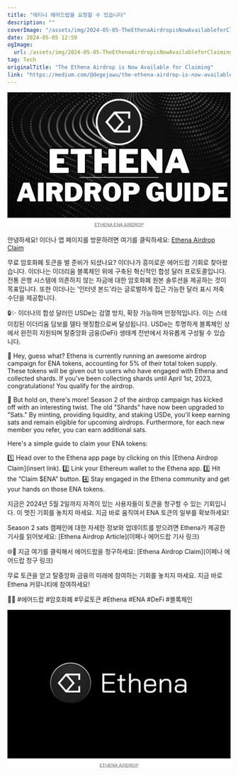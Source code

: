 ```yaml
---
title: "에티나 에어드랍을 요청할 수 있습니다"
description: ""
coverImage: "/assets/img/2024-05-05-TheEthenaAirdropisNowAvailableforClaiming_0.png"
date: 2024-05-05 12:59
ogImage: 
  url: /assets/img/2024-05-05-TheEthenaAirdropisNowAvailableforClaiming_0.png
tag: Tech
originalTitle: "The Ethena Airdrop is Now Available for Claiming"
link: "https://medium.com/@degejawu/the-ethena-airdrop-is-now-available-for-claiming-04d286429706"
---
```



![Ethena Airdrop](/assets/img/2024-05-05-TheEthenaAirdropisNowAvailableforClaiming_0.png)

안녕하세요! 이더나 앱 페이지를 방문하려면 여기를 클릭하세요: [Ethena Airdrop Claim](링크)

무료 암호화폐 토큰을 벌 준비가 되셨나요? 이더나가 흥미로운 에어드랍 기회로 찾아왔습니다. 이더나는 이더리움 블록체인 위에 구축된 혁신적인 합성 달러 프로토콜입니다. 전통 은행 시스템에 의존하지 않는 자금에 대한 암호화폐 원본 솔루션을 제공하는 것이 목표입니다. 또한 이더나는 '인터넷 본드'라는 글로벌하게 접근 가능한 달러 표시 저축 수단을 제공합니다.

🔒✨ 이더나의 합성 달러인 USDe는 검열 방지, 확장 가능하며 안정적입니다. 이는 스테이킹된 이더리움 담보를 델타 헷징함으로써 달성됩니다. USDe는 투명하게 블록체인 상에서 완전히 지원되며 탈중앙화 금융(DeFi) 생태계 전반에서 자유롭게 구성될 수 있습니다.



🚀 Hey, guess what? Ethena is currently running an awesome airdrop campaign for ENA tokens, accounting for 5% of their total token supply. These tokens will be given out to users who have engaged with Ethena and collected shards. If you've been collecting shards until April 1st, 2023, congratulations! You qualify for the airdrop.

🎉 But hold on, there's more! Season 2 of the airdrop campaign has kicked off with an interesting twist. The old "Shards" have now been upgraded to "Sats." By minting, providing liquidity, and staking USDe, you'll keep earning sats and remain eligible for upcoming airdrops. Furthermore, for each new member you refer, you can earn additional sats.

Here's a simple guide to claim your ENA tokens:

1️⃣ Head over to the Ethena app page by clicking on this [Ethena Airdrop Claim](insert link).
2️⃣ Link your Ethereum wallet to the Ethena app.
3️⃣ Hit the “Claim $ENA” button.
4️⃣ Stay engaged in the Ethena community and get your hands on those ENA tokens.



지금은 2024년 5월 2일까지 자격이 있는 사용자들이 토큰을 청구할 수 있는 기회입니다. 이 멋진 기회를 놓치지 마세요. 지금 바로 움직여서 ENA 토큰의 일부를 확보하세요!

Season 2 sats 캠페인에 대한 자세한 정보와 업데이트를 받으려면 Ethena가 제공한 기사를 읽어보세요: [Ethena Airdrop Article](이페나 에어드랍 기사 링크)

🌐🔗 지금 여기를 클릭해서 에어드랍을 청구하세요: [Ethena Airdrop Claim](이페나 에어드랍 청구 링크)

무료 토큰을 얻고 탈중앙화 금융의 미래에 참여하는 기회를 놓치지 마세요. 지금 바로 Ethena 커뮤니티에 참여하세요!



🚀🆓 #에어드랍 #암호화폐 #무료토큰 #Ethena #ENA #DeFi #블록체인

![The Ethena Airdrop](/assets/img/2024-05-05-TheEthenaAirdropisNowAvailableforClaiming_1.png)